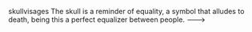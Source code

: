 skullvisages 
The skull is a reminder of equality, a symbol that alludes to death, being this a perfect equalizer between people. 
--->
